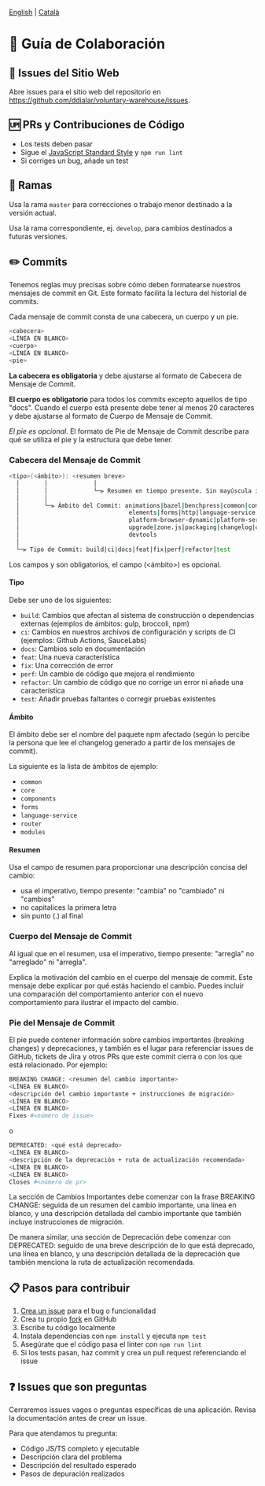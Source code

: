 [English](../Collaboration-Guide.md) | [Català](./docs/Collaboration-Guide_ca.md)

# 🤝 Guía de Colaboración

## 👀 Issues del Sitio Web

Abre issues para el sitio web del repositorio en https://github.com/ddialar/voluntary-warehouse/issues.

## 🆙 PRs y Contribuciones de Código

- Los tests deben pasar
- Sigue el [JavaScript Standard Style](http://standardjs.com/) y `npm run lint`
- Si corriges un bug, añade un test

## 🔀 Ramas

Usa la rama `master` para correcciones o trabajo menor destinado a la versión actual.

Usa la rama correspondiente, ej. `develop`, para cambios destinados a futuras versiones.

## ✏️ Commits

Tenemos reglas muy precisas sobre cómo deben formatearse nuestros mensajes de commit en Git. Este formato facilita la lectura del historial de commits.

Cada mensaje de commit consta de una cabecera, un cuerpo y un pie.

```sh
<cabecera>
<LÍNEA EN BLANCO>
<cuerpo>
<LÍNEA EN BLANCO>
<pie>
```

**La cabecera es obligatoria** y debe ajustarse al formato de Cabecera de Mensaje de Commit.

**El cuerpo es obligatorio** para todos los commits excepto aquellos de tipo "docs". Cuando el cuerpo está presente debe tener al menos 20 caracteres y debe ajustarse al formato de Cuerpo de Mensaje de Commit.

_El pie es opcional_. El formato de Pie de Mensaje de Commit describe para qué se utiliza el pie y la estructura que debe tener.

### Cabecera del Mensaje de Commit

```sh
<tipo>(<ámbito>): <resumen breve>
  │       │             │
  │       │             └─⫸ Resumen en tiempo presente. Sin mayúscula inicial. Sin punto final.
  │       │
  │       └─⫸ Ámbito del Commit: animations|bazel|benchpress|common|compiler|compiler-cli|core|
  │                               elements|forms|http|language-service|localize|platform-browser|
  │                               platform-browser-dynamic|platform-server|router|service-worker|
  │                               upgrade|zone.js|packaging|changelog|docs-infra|migrations|
  │                               devtools
  │
  └─⫸ Tipo de Commit: build|ci|docs|feat|fix|perf|refactor|test
```

Los campos <tipo> y <resumen> son obligatorios, el campo (<ámbito>) es opcional.

#### Tipo

Debe ser uno de los siguientes:

- `build`: Cambios que afectan al sistema de construcción o dependencias externas (ejemplos de ámbitos: gulp, broccoli, npm)
- `ci`: Cambios en nuestros archivos de configuración y scripts de CI (ejemplos: Github Actions, SauceLabs)
- `docs`: Cambios solo en documentación
- `feat`: Una nueva característica
- `fix`: Una corrección de error
- `perf`: Un cambio de código que mejora el rendimiento
- `refactor`: Un cambio de código que no corrige un error ni añade una característica
- `test`: Añadir pruebas faltantes o corregir pruebas existentes

#### Ámbito

El ámbito debe ser el nombre del paquete npm afectado (según lo percibe la persona que lee el changelog generado a partir de los mensajes de commit).

La siguiente es la lista de ámbitos de ejemplo:

- `common`
- `core`
- `components`
- `forms`
- `language-service`
- `router`
- `modules`

#### Resumen

Usa el campo de resumen para proporcionar una descripción concisa del cambio:

- usa el imperativo, tiempo presente: "cambia" no "cambiado" ni "cambios"
- no capitalices la primera letra
- sin punto (.) al final

### Cuerpo del Mensaje de Commit

Al igual que en el resumen, usa el imperativo, tiempo presente: "arregla" no "arreglado" ni "arregla".

Explica la motivación del cambio en el cuerpo del mensaje de commit. Este mensaje debe explicar por qué estás haciendo el cambio. Puedes incluir una comparación del comportamiento anterior con el nuevo comportamiento para ilustrar el impacto del cambio.

### Pie del Mensaje de Commit

El pie puede contener información sobre cambios importantes (breaking changes) y deprecaciones, y también es el lugar para referenciar issues de GitHub, tickets de Jira y otros PRs que este commit cierra o con los que está relacionado. Por ejemplo:

```sh
BREAKING CHANGE: <resumen del cambio importante>
<LÍNEA EN BLANCO>
<descripción del cambio importante + instrucciones de migración>
<LÍNEA EN BLANCO>
<LÍNEA EN BLANCO>
Fixes #<número de issue>
```

o

```sh
DEPRECATED: <qué está deprecado>
<LÍNEA EN BLANCO>
<descripción de la deprecación + ruta de actualización recomendada>
<LÍNEA EN BLANCO>
<LÍNEA EN BLANCO>
Closes #<número de pr>
```

La sección de Cambios Importantes debe comenzar con la frase BREAKING CHANGE: seguida de un resumen del cambio importante, una línea en blanco, y una descripción detallada del cambio importante que también incluye instrucciones de migración.

De manera similar, una sección de Deprecación debe comenzar con DEPRECATED: seguido de una breve descripción de lo que está deprecado, una línea en blanco, y una descripción detallada de la deprecación que también menciona la ruta de actualización recomendada.

## 📋 Pasos para contribuir

1. [Crea un issue](https://github.com/ddialar/voluntary-warehouse/issues/new) para el bug o funcionalidad
2. Crea tu propio [fork](https://github.com/ddialar/voluntary-warehouse) en GitHub
3. Escribe tu código localmente
4. Instala dependencias con `npm install` y ejecuta `npm test`
5. Asegúrate que el código pasa el linter con `npm run lint`
6. Si los tests pasan, haz commit y crea un pull request referenciando el issue

## ❓ Issues que son preguntas

Cerraremos issues vagos o preguntas específicas de una aplicación. Revisa la documentación antes de crear un issue.

Para que atendamos tu pregunta:

- Código JS/TS completo y ejecutable
- Descripción clara del problema
- Descripción del resultado esperado
- Pasos de depuración realizados

